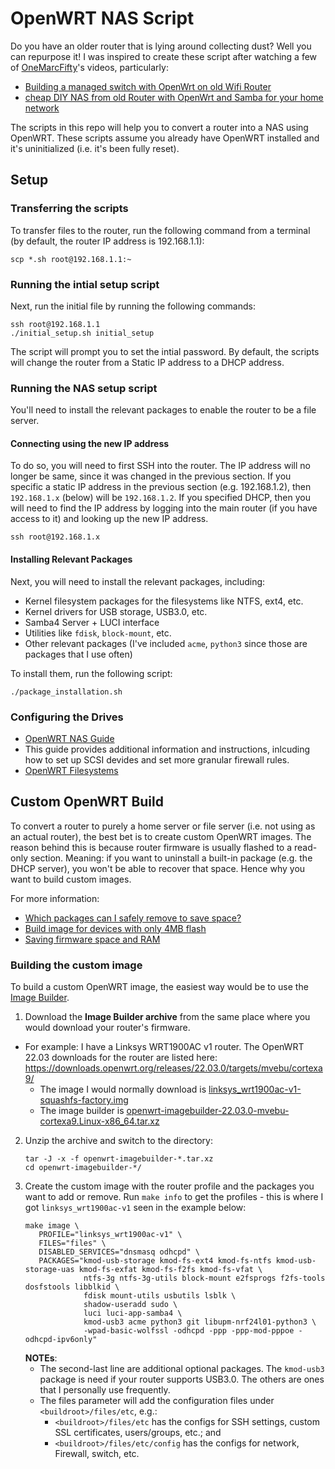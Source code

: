 # OpenWRT NAS Script

Do you have an older router that is lying around collecting dust? Well you can repurpose it! I was inspired to create these script after watching a few of [OneMarcFifty](https://www.youtube.com/c/OneMarcFifty)'s videos, particularly:

* [Building a managed switch with OpenWrt on old Wifi Router](https://www.youtube.com/watch?v=yCV-08tSwe8)
* [cheap DIY NAS from old Router with OpenWrt and Samba for your home network](https://www.youtube.com/watch?v=vTxfgstBIlE)

The scripts in this repo will help you to convert a router into a NAS using OpenWRT. These scripts assume you already have OpenWRT installed and it's uninitialized (i.e. it's been fully reset).

## Setup

### Transferring the scripts

To transfer files to the router, run the following command from a terminal (by default, the router IP address is 192.168.1.1):

```
scp *.sh root@192.168.1.1:~
```

### Running the intial setup script

Next, run the initial file  by running the following commands:

```
ssh root@192.168.1.1
./initial_setup.sh initial_setup
```

The script will prompt you to set the intial password. By default, the scripts will change the router from a Static IP address to a DHCP address.

### Running the NAS setup script

You'll need to install the relevant packages to enable the router to be a file server. 

#### Connecting using the new IP address

To do so, you will need to first SSH into the router. The IP address will no longer be same, since it was changed in the previous section. If you specific a static IP address in the previous section (e.g. 192.168.1.2), then `192.168.1.x` (below) will be `192.168.1.2`. If you specified DHCP, then you will need to find the IP address by logging into the main router (if you have access to it) and looking up the new IP address.

```
ssh root@192.168.1.x
```

#### Installing Relevant Packages

Next, you will need to install the relevant packages, including:

* Kernel filesystem packages for the filesystems like NTFS, ext4, etc.
* Kernel drivers for USB storage, USB3.0, etc.
* Samba4 Server + LUCI interface
* Utilities like `fdisk`, `block-mount`, etc.
* Other relevant packages (I've included `acme`, `python3` since those are packages that I use often)

To install them, run the following script:

```
./package_installation.sh
```

### Configuring the Drives

* [OpenWRT NAS Guide](https://openwrt.org/docs/guide-user/services/nas/start)
 * This guide provides additional information and instructions, inlcuding how to set up SCSI devides and set more granular firewall rules.
* [OpenWRT Filesystems](https://openwrt.org/docs/guide-user/storage/filesystems-and-partitions)

## Custom OpenWRT Build

To convert a router to purely a home server or file server (i.e. not using as an actual router), the best bet is to create custom OpenWRT images. The reason behind this is because router firmware is usually flashed to a read-only section. Meaning: if you want to uninstall a built-in package (e.g. the DHCP server), you won't be able to recover that space. Hence why you want to build custom images.

For more information:
* [Which packages can I safely remove to save space?](https://openwrt.org/faq/which_packages_can_i_safely_remove_to_save_space)
* [Build image for devices with only 4MB flash](https://openwrt.org/faq/build_image_for_devices_with_only_4mb_flash)
* [Saving firmware space and RAM](https://openwrt.org/docs/guide-user/additional-software/saving_space)

### Building the custom image

To build a custom OpenWRT image, the easiest way would be to use the [Image Builder](https://openwrt.org/docs/guide-user/additional-software/imagebuilder). 

1. Download the **Image Builder archive** from the same place where you would download your router's firmware.
  * For example: I have a Linksys WRT1900AC v1 router. The OpenWRT 22.03 downloads for the router are listed here: <https://downloads.openwrt.org/releases/22.03.0/targets/mvebu/cortexa9/>
    * The image I would normally download is [linksys_wrt1900ac-v1-squashfs-factory.img](https://downloads.openwrt.org/releases/22.03.0/targets/mvebu/cortexa9/openwrt-22.03.0-mvebu-cortexa9-linksys_wrt1900ac-v1-squashfs-factory.img)
    * The image builder is [openwrt-imagebuilder-22.03.0-mvebu-cortexa9.Linux-x86_64.tar.xz](https://downloads.openwrt.org/releases/22.03.0/targets/mvebu/cortexa9/openwrt-imagebuilder-22.03.0-mvebu-cortexa9.Linux-x86_64.tar.xz)
2. Unzip the archive and switch to the directory:
   ```
   tar -J -x -f openwrt-imagebuilder-*.tar.xz
   cd openwrt-imagebuilder-*/
   ```
3. Create the custom image with the router profile and the packages you want to add or remove. Run `make info` to get the profiles - this is where I got `linksys_wrt1900ac-v1` seen in the example below:
   ```
   make image \
      PROFILE="linksys_wrt1900ac-v1" \
      FILES="files" \
      DISABLED_SERVICES="dnsmasq odhcpd" \
      PACKAGES="kmod-usb-storage kmod-fs-ext4 kmod-fs-ntfs kmod-usb-storage-uas kmod-fs-exfat kmod-fs-f2fs kmod-fs-vfat \
                ntfs-3g ntfs-3g-utils block-mount e2fsprogs f2fs-tools dosfstools libblkid \
                fdisk mount-utils usbutils lsblk \
                shadow-useradd sudo \
                luci luci-app-samba4 \
                kmod-usb3 acme python3 git libupm-nrf24l01-python3 \
                -wpad-basic-wolfssl -odhcpd -ppp -ppp-mod-pppoe -odhcpd-ipv6only"
   ```
   **NOTEs**: 
      * The second-last line are additional optional packages. The `kmod-usb3` package is need if your router supports USB3.0. The others are ones that I personally use frequently.
      * The files parameter will add the configuration files under `<buildroot>/files/etc`, e.g.:
         * `<buildroot>/files/etc` has the configs for SSH settings, custom SSL certificates, users/groups, etc.; and 
         * `<buildroot>/files/etc/config` has the configs for network, Firewall, switch, etc.